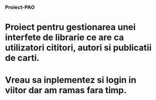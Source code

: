 ### Proiect-PAO
# Proiect pentru gestionarea unei interfete de librarie ce are ca utilizatori cititori, autori si publicatii de carti.
# Vreau sa inplementez si login in viitor dar am ramas fara timp.
